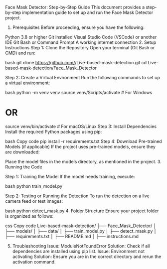 Face Mask Detector: Step-by-Step Guide
This document provides a step-by-step implementation guide to set up and run the Face Mask Detector project.

1. Prerequisites
Before proceeding, ensure you have the following:

Python 3.8 or higher
Git installed
Visual Studio Code (VSCode) or another IDE
Git Bash or Command Prompt
A working internet connection
2. Setup Instructions
Step 1: Clone the Repository
Open your terminal (Git Bash or CMD) and run:

bash
git clone https://github.com/<your-username>/Live-based-mask-detection.git
cd Live-based-mask-detection/Face_Mask_Detector

Step 2: Create a Virtual Environment
Run the following commands to set up a virtual environment:

bash
python -m venv venv
source venv/Scripts/activate   # For Windows

# OR

source venv/bin/activate       # For macOS/Linux
Step 3: Install Dependencies
Install the required Python packages using pip:

bash
Copy code
pip install -r requirements.txt
Step 4: Download Pre-trained Models (if applicable)
If the project uses pre-trained models, ensure they are downloaded:

Place the model files in the models directory, as mentioned in the project.
3. Running the Code

Step 1: Training the Model
If the model needs training, execute:

bash
python train_model.py

Step 2: Testing or Running the Detection
To run the detection on a live camera feed or test images:

bash
python detect_mask.py
4. Folder Structure
Ensure your project folder is organized as follows:

css
Copy code
Live-based-mask-detection/
├── Face_Mask_Detector/
│   ├── models/
│   ├── data/
│   ├── train_model.py
│   ├── detect_mask.py
│   ├── requirements.txt
│   ├── README.md
│   ├── instructions.md


5. Troubleshooting
Issue: ModuleNotFoundError
Solution: Check if all dependencies are installed using pip list.
Issue: Environment not activating
Solution: Ensure you are in the correct directory and rerun the activation command.
